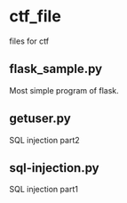 # ctf_file
files for ctf

## flask_sample.py
Most simple program of flask.


## getuser.py
SQL injection part2


## sql-injection.py
SQL injection part1
